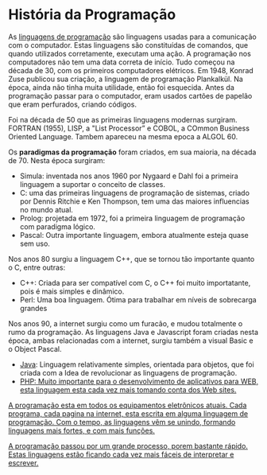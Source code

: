 # História da Programação

<p>As <a href="https://www.infoescola.com/informatica/o-que-sao-linguagens-de-programacao/" target="_blank">linguagens de programação</a> são linguagens usadas para a comunicação com o computador. Estas linguagens são constituídas de comandos, que quando utilizados corretamente, executam uma ação. A programação nos computadores não tem uma data correta de início. Tudo começou na década de 30, com os primeiros computadores elétricos. Em 1948, Konrad Zuse publicou sua criação, a linguagem de programação Plankalkül. Na época, ainda não tinha muita utilidade, então foi esquecida. Antes da programação passar para o computador, eram usados cartões de papelão que eram perfurados, criando códigos.</p>

<p>Foi na década de 50 que as primeiras linguagens modernas surgiram. FORTRAN (1955), LISP, a "List Processor” e COBOL, a COmmon Business Oriented Language.  Tambem apareceu na mesma epoca a ALGOL 60.</p>

<p>Os <strong>paradigmas da programação</strong> foram criados, em sua maioria, na década de 70.  Nesta época surgiram:</p>

<ul>
  <li>Simula: inventada nos anos 1960 por Nygaard e Dahl foi a primeira linguagem a suportar o conceito de classes.</li>
  <li>C: uma das primeiras linguagens de programação de sistemas, criado por Dennis Ritchie e Ken Thompson, tem uma das maiores influencias no mundo atual.</li>
  <li>Prolog: projetada em 1972, foi a primeira linguagem de programação com paradigma lógico.</li>
  <li>Pascal: Outra importante linguagem, embora atualmente esteja quase sem uso.</li>
</ul>

<p>Nos anos 80 surgiu a linguagem C++, que se tornou tão importante quanto o C, entre outras:</p>

<ul>
  <li>C++: Criada para ser compatível com C, o C++ foi muito importatante, pois é mais simples e dinâmico.</li>
  <li>Perl: Uma boa linguagem. Ótima para trabalhar em níveis de sobrecarga grandes</li>
</ul>

<p>Nos anos 90, a internet surgiu como um furacão, e mudou totalmente o rumo da programação. As linguagens Java e Javascript foram criadas nesta época, ambas relacionadas com a internet, surgiu também a visual Basic e o Object Pascal.</p>

<ul>
  <li><a href="https://www.infoescola.com/informatica/historia-do-java/" target="_blank">Java</a>: Linguagem relativamente simples, orientada para objetos, que foi criada com a Idea de revolucionar as linguagens de programação.</li>
  <li><a href="https://www.infoescola.com/informatica/php/" target="_blank">PHP: Muito importante para o desenvolvimento de aplicativos para WEB, esta linguagem esta cada vez mais tomando conta dos Web sites.</li>
</ul>

<p>A programação esta em todos os equipamentos eletrônicos atuais. Cada programa, cada pagina na internet, esta escrita em alguma linguagem de programação. Com o tempo, as linguagens vêm se unindo, formando linguagens mais fortes, e com mais funções.</p>

<p>A programação passou por um grande processo, porem bastante rápido. Estas linguagens estão ficando cada vez mais fáceis de interpretar e escrever.</p>